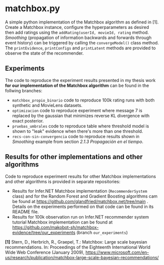# matchbox.py
A simple python implementation of the Matchbox algorithm as defined in [1]. 
Create a Matchbox instance, configure the hyperparameters as desired then add ratings using the `addRating(userId, movieId, rating` method.
*Smoothing* (propagation of information backwards and forwards through event history) can be triggered by calling the `convergeModel()` class method.
The `printEvidence`, `printConfigs` and `printLatent` methods are provided to observe the state of the recommender.

## Experiments
The code to reproduce the experiment results presented in my thesis work **for our implementation of the Matchbox algorithm** can be found in the follwing branches:
- `matchbox_propio_binario` code to reproduce 100k rating runs with both synthetic and MovieLens datasets.
- `optimizacion` code to reproduce experiment where message 7 is replaced by the gaussian that minimizes reverse KL divergence with exact posterior.
- `pruebas_umbrales` code to reproduce table where threshold model is shown to "leak" evidence when there's more than one threshold.
- `recs-con-sin-convergencia` code to reproduce results shown in *Smoothing* example from section *2.1.3 Propagación en el tiempo*.

## Results for other implementations and other algorithms
Code to reproduce experiment results for other Matchbox implementations and other algorithms is provided in separate repositories:
- Results for Infer.NET Matchbox implementation (`RecommenderSystem` class) and for the Random Forest and Gradient Boosting algorithms cam be found at https://github.com/glandfried/matchbox.net/tree/main . Details on the experiments performed on that code can be found in its README file.
- Results for 100k observation run on Infer.NET recommender system tutorial Matchbox implementation can be found at https://github.com/makobot-sh/matchbox-evidence/tree/our_experiments (branch `our_experiments`)

**[1]** Stern, D., Herbrich, R., Graepel, T.: Matchbox: Large scale bayesian recommendations. In: Proceedings of the Eighteenth International World Wide Web Conference (January 2009), https://www.microsoft.com/en-us/research/publication/matchbox-large-scale-bayesian-recommendations/